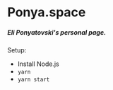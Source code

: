 # Ponya.space
##### Eli Ponyatovski's personal page.

Setup:

* Install Node.js
* `yarn`
* `yarn start`
